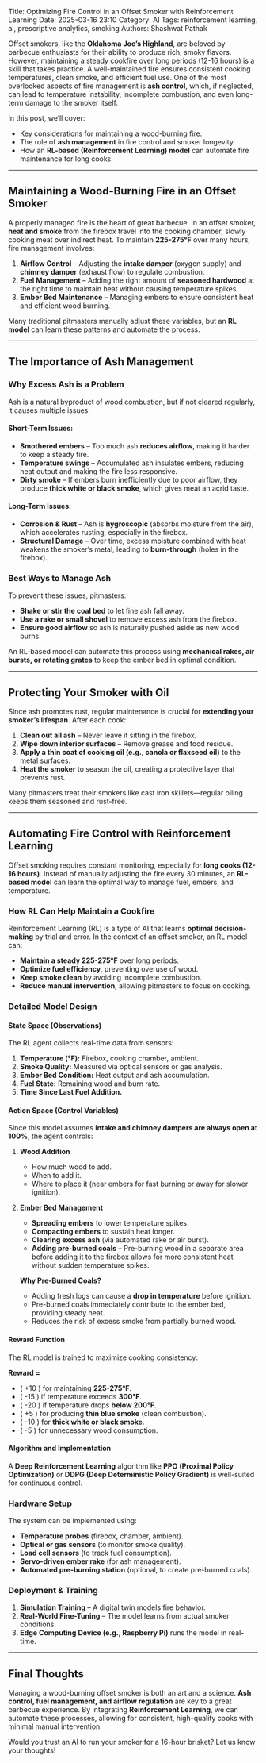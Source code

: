 Title: Optimizing Fire Control in an Offset Smoker with Reinforcement Learning
Date: 2025-03-16 23:10
Category: AI
Tags: reinforcement learning, ai, prescriptive analytics, smoking
Authors: Shashwat Pathak

Offset smokers, like the **Oklahoma Joe’s Highland**, are beloved by barbecue enthusiasts for their ability to produce rich, smoky flavors. However, maintaining a steady cookfire over long periods (12-16 hours) is a skill that takes practice. A well-maintained fire ensures consistent cooking temperatures, clean smoke, and efficient fuel use. One of the most overlooked aspects of fire management is **ash control**, which, if neglected, can lead to temperature instability, incomplete combustion, and even long-term damage to the smoker itself.  

In this post, we’ll cover:  
- Key considerations for maintaining a wood-burning fire.  
- The role of **ash management** in fire control and smoker longevity.  
- How an **RL-based (Reinforcement Learning) model** can automate fire maintenance for long cooks.  

---

## **Maintaining a Wood-Burning Fire in an Offset Smoker**  

A properly managed fire is the heart of great barbecue. In an offset smoker, **heat and smoke** from the firebox travel into the cooking chamber, slowly cooking meat over indirect heat. To maintain **225-275°F** over many hours, fire management involves:  

1. **Airflow Control** – Adjusting the **intake damper** (oxygen supply) and **chimney damper** (exhaust flow) to regulate combustion.  
2. **Fuel Management** – Adding the right amount of **seasoned hardwood** at the right time to maintain heat without causing temperature spikes.  
3. **Ember Bed Maintenance** – Managing embers to ensure consistent heat and efficient wood burning.  

Many traditional pitmasters manually adjust these variables, but an **RL model** can learn these patterns and automate the process.  

---

## **The Importance of Ash Management**  

### **Why Excess Ash is a Problem**  
Ash is a natural byproduct of wood combustion, but if not cleared regularly, it causes multiple issues:  

#### **Short-Term Issues:**  
- **Smothered embers** – Too much ash **reduces airflow**, making it harder to keep a steady fire.  
- **Temperature swings** – Accumulated ash insulates embers, reducing heat output and making the fire less responsive.  
- **Dirty smoke** – If embers burn inefficiently due to poor airflow, they produce **thick white or black smoke**, which gives meat an acrid taste.  

#### **Long-Term Issues:**  
- **Corrosion & Rust** – Ash is **hygroscopic** (absorbs moisture from the air), which accelerates rusting, especially in the firebox.  
- **Structural Damage** – Over time, excess moisture combined with heat weakens the smoker’s metal, leading to **burn-through** (holes in the firebox).  

### **Best Ways to Manage Ash**  
To prevent these issues, pitmasters:  
- **Shake or stir the coal bed** to let fine ash fall away.  
- **Use a rake or small shovel** to remove excess ash from the firebox.  
- **Ensure good airflow** so ash is naturally pushed aside as new wood burns.  

An RL-based model can automate this process using **mechanical rakes, air bursts, or rotating grates** to keep the ember bed in optimal condition.  

---

## **Protecting Your Smoker with Oil**  

Since ash promotes rust, regular maintenance is crucial for **extending your smoker’s lifespan**. After each cook:  

1. **Clean out all ash** – Never leave it sitting in the firebox.  
2. **Wipe down interior surfaces** – Remove grease and food residue.  
3. **Apply a thin coat of cooking oil (e.g., canola or flaxseed oil)** to the metal surfaces.  
4. **Heat the smoker** to season the oil, creating a protective layer that prevents rust.  

Many pitmasters treat their smokers like cast iron skillets—regular oiling keeps them seasoned and rust-free.  

---

## **Automating Fire Control with Reinforcement Learning**  

Offset smoking requires constant monitoring, especially for **long cooks (12-16 hours)**. Instead of manually adjusting the fire every 30 minutes, an **RL-based model** can learn the optimal way to manage fuel, embers, and temperature.  

### **How RL Can Help Maintain a Cookfire**  
Reinforcement Learning (RL) is a type of AI that learns **optimal decision-making** by trial and error. In the context of an offset smoker, an RL model can:  
- **Maintain a steady 225-275°F** over long periods.  
- **Optimize fuel efficiency**, preventing overuse of wood.  
- **Keep smoke clean** by avoiding incomplete combustion.  
- **Reduce manual intervention**, allowing pitmasters to focus on cooking.  

### **Detailed Model Design**  

#### **State Space (Observations)**  
The RL agent collects real-time data from sensors:  
1. **Temperature (°F):** Firebox, cooking chamber, ambient.  
2. **Smoke Quality:** Measured via optical sensors or gas analysis.  
3. **Ember Bed Condition:** Heat output and ash accumulation.  
4. **Fuel State:** Remaining wood and burn rate.  
5. **Time Since Last Fuel Addition.**  

#### **Action Space (Control Variables)**  
Since this model assumes **intake and chimney dampers are always open at 100%**, the agent controls:  

1. **Wood Addition**  
   - How much wood to add.  
   - When to add it.  
   - Where to place it (near embers for fast burning or away for slower ignition).  

2. **Ember Bed Management**  
   - **Spreading embers** to lower temperature spikes.  
   - **Compacting embers** to sustain heat longer.  
   - **Clearing excess ash** (via automated rake or air burst).  
   - **Adding pre-burned coals** – Pre-burning wood in a separate area before adding it to the firebox allows for more consistent heat without sudden temperature spikes.  

   **Why Pre-Burned Coals?**  
   - Adding fresh logs can cause a **drop in temperature** before ignition.  
   - Pre-burned coals immediately contribute to the ember bed, providing steady heat.  
   - Reduces the risk of excess smoke from partially burned wood.  

#### **Reward Function**  
The RL model is trained to maximize cooking consistency:  

**Reward =**  
- \( +10 \) for maintaining **225-275°F**.  
- \( -15 \) if temperature exceeds **300°F**.  
- \( -20 \) if temperature drops **below 200°F**.  
- \( +5 \) for producing **thin blue smoke** (clean combustion).  
- \( -10 \) for **thick white or black smoke**.  
- \( -5 \) for unnecessary wood consumption.  

#### **Algorithm and Implementation**  
A **Deep Reinforcement Learning** algorithm like **PPO (Proximal Policy Optimization)** or **DDPG (Deep Deterministic Policy Gradient)** is well-suited for continuous control.  

### **Hardware Setup**  
The system can be implemented using:  
- **Temperature probes** (firebox, chamber, ambient).  
- **Optical or gas sensors** (to monitor smoke quality).  
- **Load cell sensors** (to track fuel consumption).  
- **Servo-driven ember rake** (for ash management).  
- **Automated pre-burning station** (optional, to create pre-burned coals).  

### **Deployment & Training**  
1. **Simulation Training** – A digital twin models fire behavior.  
2. **Real-World Fine-Tuning** – The model learns from actual smoker conditions.  
3. **Edge Computing Device (e.g., Raspberry Pi)** runs the model in real-time.  

---

## **Final Thoughts**  

Managing a wood-burning offset smoker is both an art and a science. **Ash control, fuel management, and airflow regulation** are key to a great barbecue experience. By integrating **Reinforcement Learning**, we can automate these processes, allowing for consistent, high-quality cooks with minimal manual intervention.  

Would you trust an AI to run your smoker for a 16-hour brisket? Let us know your thoughts!